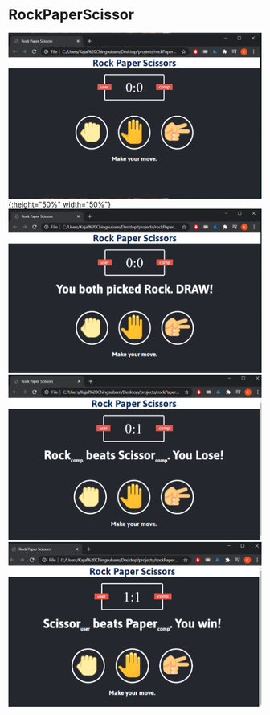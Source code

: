 # RockPaperScissor

![Alt Text](images/1.PNG) {:height="50%" width="50%"}
![Alt Text](images/2.PNG)
![Alt Text](images/3.PNG)
![Alt Text](images/4.PNG)
